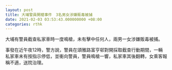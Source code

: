 ```yaml
---
layout: post
title: 大埔警員開槍事件　3名男女涉嫌販毒被捕
date: 2021-02-03 03:53:43.000000000 +08:00
categories: rthk
---
```


大埔有警員截查私家車時一度鳴槍，未有擊中任何人，兩男一女涉嫌販毒被捕。

事發在近午夜12時，警方說，警員在頌雅路富亨邨對開採取截查行動期間，一輛私家車未有按指示停低，並衝向警員，警員鳴槍一響，私家車其後翻轉，女乘客報稱不適，送院治理。
